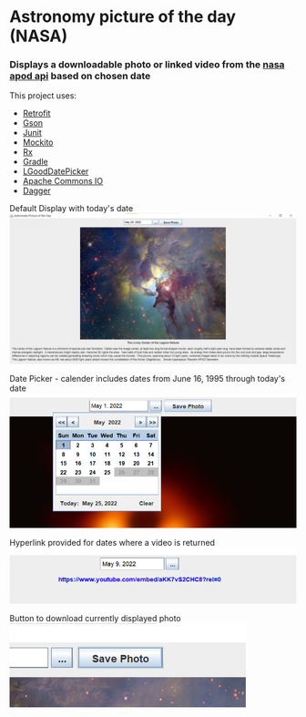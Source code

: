 # Astronomy picture of the day (NASA)

### Displays a downloadable photo or linked video from the [nasa apod api](https://api.nasa.gov/) based on chosen date


This project uses:
- [Retrofit](https://github.com/square/retrofit)
- [Gson](https://github.com/google/gson)
- [Junit](https://junit.org/junit5/)
- [Mockito](https://site.mockito.org/)
- [Rx](https://reactivex.io/)
- [Gradle](https://gradle.org/)
- [LGoodDatePicker](https://github.com/LGoodDatePicker/LGoodDatePicker)
- [Apache Commons IO](https://www.baeldung.com/apache-commons-io)
- [Dagger](https://www.baeldung.com/dagger-2)
 
Default Display with today's date
![Default display](screenshots/default.png)

Date Picker - calender includes dates from June 16, 1995 through today's date
![Date Picker](screenshots/datepicker.png)

Hyperlink provided for dates where a video is returned 
![Hyperlink for video](screenshots/hyperlink.png)

Button to download currently displayed photo
![Download photo](screenshots/downloadphoto.png)



